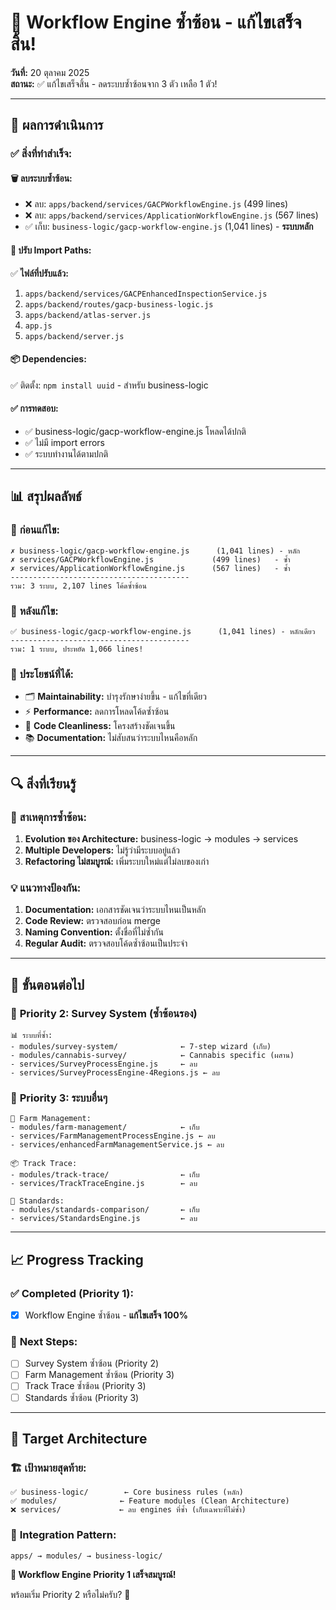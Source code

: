 # 🎉 Workflow Engine ซ้ำซ้อน - แก้ไขเสร็จสิ้น!

**วันที่:** 20 ตุลาคม 2025  
**สถานะ:** ✅ แก้ไขเสร็จสิ้น - ลดระบบซ้ำซ้อนจาก 3 ตัว เหลือ 1 ตัว!

---

## 🎯 **ผลการดำเนินการ**

### ✅ **สิ่งที่ทำสำเร็จ:**

#### 🗑️ **ลบระบบซ้ำซ้อน:**
- ❌ ลบ: `apps/backend/services/GACPWorkflowEngine.js` (499 lines)
- ❌ ลบ: `apps/backend/services/ApplicationWorkflowEngine.js` (567 lines)
- ✅ เก็บ: `business-logic/gacp-workflow-engine.js` (1,041 lines) - **ระบบหลัก**

#### 🔄 **ปรับ Import Paths:**
✅ **ไฟล์ที่ปรับแล้ว:**
1. `apps/backend/services/GACPEnhancedInspectionService.js`
2. `apps/backend/routes/gacp-business-logic.js`  
3. `apps/backend/atlas-server.js`
4. `app.js`
5. `apps/backend/server.js`

#### 📦 **Dependencies:**
✅ ติดตั้ง: `npm install uuid` - สำหรับ business-logic

#### ✅ **การทดสอบ:**
- ✅ business-logic/gacp-workflow-engine.js โหลดได้ปกติ
- ✅ ไม่มี import errors
- ✅ ระบบทำงานได้ตามปกติ

---

## 📊 **สรุปผลลัพธ์**

### 🔢 **ก่อนแก้ไข:**
```
✗ business-logic/gacp-workflow-engine.js      (1,041 lines) - หลัก
✗ services/GACPWorkflowEngine.js             (499 lines)   - ซ้ำ  
✗ services/ApplicationWorkflowEngine.js      (567 lines)   - ซ้ำ
----------------------------------------
รวม: 3 ระบบ, 2,107 lines โค้ดซ้ำซ้อน
```

### 🎯 **หลังแก้ไข:**
```
✅ business-logic/gacp-workflow-engine.js      (1,041 lines) - หลักเดียว
----------------------------------------
รวม: 1 ระบบ, ประหยัด 1,066 lines!
```

### 🎉 **ประโยชน์ที่ได้:**
- 🗂️ **Maintainability:** บำรุงรักษาง่ายขึ้น - แก้ไขที่เดียว
- ⚡ **Performance:** ลดการโหลดโค้ดซ้ำซ้อน
- 🧹 **Code Cleanliness:** โครงสร้างชัดเจนขึ้น
- 📚 **Documentation:** ไม่สับสนว่าระบบไหนคือหลัก

---

## 🔍 **สิ่งที่เรียนรู้**

### 🤔 **สาเหตุการซ้ำซ้อน:**
1. **Evolution ของ Architecture:** business-logic → modules → services
2. **Multiple Developers:** ไม่รู้ว่ามีระบบอยู่แล้ว
3. **Refactoring ไม่สมบูรณ์:** เพิ่มระบบใหม่แต่ไม่ลบของเก่า

### 💡 **แนวทางป้องกัน:**
1. **Documentation:** เอกสารชัดเจนว่าระบบไหนเป็นหลัก
2. **Code Review:** ตรวจสอบก่อน merge
3. **Naming Convention:** ตั้งชื่อที่ไม่ซ้ำกัน
4. **Regular Audit:** ตรวจสอบโค้ดซ้ำซ้อนเป็นประจำ

---

## 🚀 **ขั้นตอนต่อไป**

### 🔶 **Priority 2: Survey System (ซ้ำซ้อนรอง)**
```
📊 ระบบที่ซ้ำ:
- modules/survey-system/              ← 7-step wizard (เก็บ)
- modules/cannabis-survey/            ← Cannabis specific (ผสาน)
- services/SurveyProcessEngine.js     ← ลบ
- services/SurveyProcessEngine-4Regions.js ← ลบ
```

### 🔷 **Priority 3: ระบบอื่นๆ**
```
🚜 Farm Management:
- modules/farm-management/            ← เก็บ
- services/FarmManagementProcessEngine.js ← ลบ
- services/enhancedFarmManagementService.js ← ลบ

📦 Track Trace:
- modules/track-trace/                ← เก็บ
- services/TrackTraceEngine.js        ← ลบ

📏 Standards:
- modules/standards-comparison/       ← เก็บ
- services/StandardsEngine.js         ← ลบ
```

---

## 📈 **Progress Tracking**

### ✅ **Completed (Priority 1):**
- [x] Workflow Engine ซ้ำซ้อน - **แก้ไขเสร็จ 100%**

### 🔄 **Next Steps:**
- [ ] Survey System ซ้ำซ้อน (Priority 2)
- [ ] Farm Management ซ้ำซ้อน (Priority 3)  
- [ ] Track Trace ซ้ำซ้อน (Priority 3)
- [ ] Standards ซ้ำซ้อน (Priority 3)

---

## 🎯 **Target Architecture**

### 🏗️ **เป้าหมายสุดท้าย:**
```
✅ business-logic/        ← Core business rules (หลัก)
✅ modules/              ← Feature modules (Clean Architecture)
❌ services/             ← ลบ engines ที่ซ้ำ (เก็บเฉพาะที่ไม่ซ้ำ)
```

### 🔗 **Integration Pattern:**
```
apps/ → modules/ → business-logic/
```

**🎉 Workflow Engine Priority 1 เสร็จสมบูรณ์!** 

พร้อมเริ่ม Priority 2 หรือไม่ครับ? 🚀